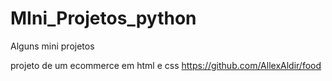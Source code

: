 # MIni_Projetos_python
 Alguns mini projetos


projeto de um ecommerce em html e css
<a>https://github.com/AllexAldir/food</a>
